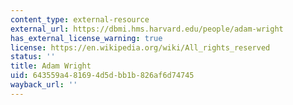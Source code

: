 ```yaml
---
content_type: external-resource
external_url: https://dbmi.hms.harvard.edu/people/adam-wright
has_external_license_warning: true
license: https://en.wikipedia.org/wiki/All_rights_reserved
status: ''
title: Adam Wright
uid: 643559a4-8169-4d5d-bb1b-826af6d74745
wayback_url: ''
---
```

